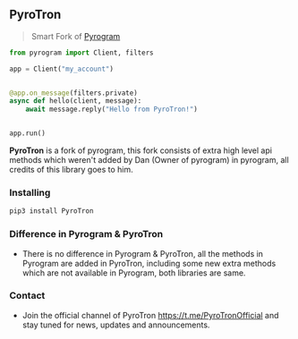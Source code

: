 ## PyroTron

> Smart Fork of [Pyrogram](https://github.com/pyrogram/pyrogram)

``` python
from pyrogram import Client, filters

app = Client("my_account")


@app.on_message(filters.private)
async def hello(client, message):
    await message.reply("Hello from PyroTron!")


app.run()
```

**PyroTron** is a fork of pyrogram, this fork consists of extra high level api methods
which weren't added by Dan (Owner of pyrogram) in pyrogram, all credits of this library goes to him.

### Installing

``` bash
pip3 install PyroTron
```

### Difference in Pyrogram & PyroTron

- There is no difference in Pyrogram & PyroTron, all the methods in Pyrogram
are added in PyroTron, including some new extra methods which are not available
in Pyrogram, both libraries are same.

### Contact

- Join the official channel of PyroTron https://t.me/PyroTronOfficial and stay tuned for news, updates and announcements.
